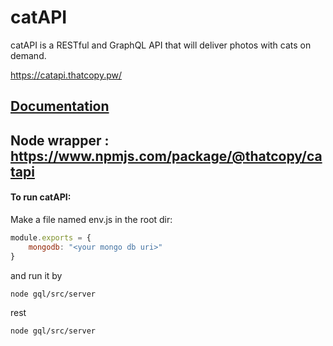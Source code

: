 # catAPI
catAPI is a RESTful and GraphQL API that will deliver photos with cats on demand.

https://catapi.thatcopy.pw/

## [Documentation](https://catapi.thatcopy.pw/docs.html)

## Node wrapper : https://www.npmjs.com/package/@thatcopy/catapi

#### To run catAPI:

Make a file named env.js in the root dir:

```js
module.exports = {
    mongodb: "<your mongo db uri>"
}
```

and run it by

`node gql/src/server`

rest

`node gql/src/server`
